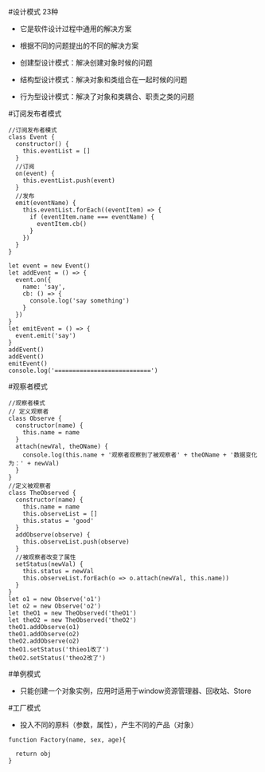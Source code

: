 #设计模式 23种
* 它是软件设计过程中通用的解决方案
* 根据不同的问题提出的不同的解决方案

* 创建型设计模式：解决创建对象时候的问题
* 结构型设计模式：解决对象和类组合在一起时候的问题
* 行为型设计模式：解决了对象和类耦合、职责之类的问题

#订阅发布者模式
```
//订阅发布者模式
class Event {
  constructor() {
    this.eventList = []
  }
  //订阅
  on(event) {
    this.eventList.push(event)
  }
  //发布
  emit(eventName) {
    this.eventList.forEach((eventItem) => {
      if (eventItem.name === eventName) {
        eventItem.cb()
      }
    })
  }
}

let event = new Event()
let addEvent = () => {
  event.on({
    name: 'say',
    cb: () => {
      console.log('say something')
    }
  })
}
let emitEvent = () => {
  event.emit('say')
}
addEvent()
addEvent()
emitEvent()
console.log('===========================')
```
#观察者模式
```
//观察者模式
// 定义观察者
class Observe {
  constructor(name) {
    this.name = name
  }
  attach(newVal, theOName) {
    console.log(this.name + '观察者观察到了被观察者' + theOName + '数据变化为：' + newVal)
  }
}
//定义被观察者
class TheObserved {
  constructor(name) {
    this.name = name
    this.observeList = []
    this.status = 'good'
  }
  addObserve(observe) {
    this.observeList.push(observe)
  }
  //被观察者改变了属性
  setStatus(newVal) {
    this.status = newVal
    this.observeList.forEach(o => o.attach(newVal, this.name))
  }
}
let o1 = new Observe('o1')
let o2 = new Observe('o2')
let theO1 = new TheObserved('theO1')
let theO2 = new TheObserved('theO2')
theO1.addObserve(o1)
theO1.addObserve(o2)
theO2.addObserve(o2)
theO1.setStatus('thieo1改了')
theO2.setStatus('theo2改了')
```

#单例模式
* 只能创建一个对象实例，应用时适用于window资源管理器、回收站、Store

#工厂模式
* 投入不同的原料（参数，属性），产生不同的产品（对象）
```
function Factory(name, sex, age){
  
  return obj
}
```
